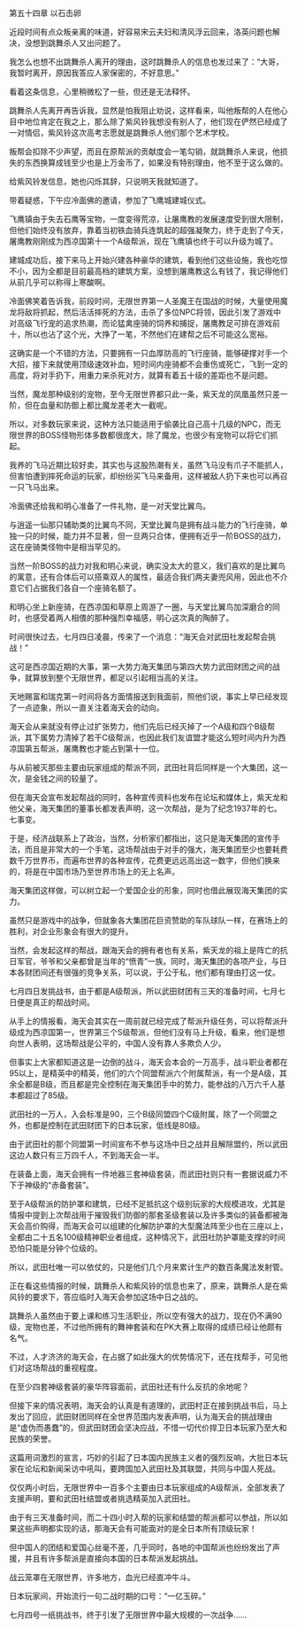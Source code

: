 第五十四章 以石击卵


近段时间有点众叛亲离的味道，好容易宋云夫妇和清风浮云回来，洛英问题也解决，没想到跳舞杀人又出问题了。

我怎么也想不出跳舞杀人离开的理由，这时跳舞杀人的信息也发过来了：“大哥，我暂时离开，原因我答应人家保密的，不好意思。”

看着这条信息，心里稍微松了一些，但还是无法释怀。

跳舞杀人先离开再告诉我，显然是怕我阻止劝说，这样看来，叫他叛帮的人在他心目中地位肯定在我之上，那么除了紫风铃我想没有别人了，他们现在俨然已经成了一对情侣，紫风铃这次高考志愿就是跳舞杀人他们那个艺术学校。

叛帮会扣除不少声望，而且在原帮派的贡献度会一笔勾销，就跳舞杀人来说，他损失的东西换算成钱至少也是上万金币了，如果没有特别理由，他不至于这么做的。

给紫风铃发信息，她也闪烁其辞，只说明天我就知道了。

带着疑惑，下午应冷面佛的邀请，参加了飞鹰城建城仪式。

飞鹰镇由于失去石鹰等宝物，一度变得荒凉，让屠鹰教的发展速度受到很大限制，但他们始终没有放弃，靠着当初铁血骑兵连筑起的超强凝聚力，终于走到了今天，屠鹰教刚刚成为西凉国第十一个A级帮派，现在飞鹰镇也终于可以升级为城了。

建城成功后，接下来马上开始兴建各种豪华的建筑，看到他们这些设施，我也吃惊不小，因为全都是目前最高档的建筑方案，没想到屠鹰教这么有钱了，我记得他们从前几乎可以称得上寒酸啊。

冷面佛笑着告诉我，前段时间，无限世界第一人圣魔王在国战的时候，大量使用魔龙将敌将抓起，然后活活摔死的方法，击杀了多位NPC将领，因此引发了游戏中对高级飞行宠的追求热潮，而论猛禽座骑的饲养和捕捉，屠鹰教足可排在游戏前十，所以也沾了这个光，大挣了一笔，不然他们在建帮之后不可能这么宽裕。

这确实是一个不错的方法，只要拥有一只血厚防高的飞行座骑，能够硬撑对手一个大招，接下来就使用顶级速效补血，短时间内座骑都不会重伤或死亡，飞到一定的高度，将对手扔下，用重力来杀死对方，就算有着五十级的差距也不是问题。

当然，魔龙那种级别的宠物，至今无限世界都只此一条，紫天龙的凤凰虽然只差一阶，但在血量和防御上都比魔龙差老大一截呢。

所以，对多数玩家来说，这种方法只能适用于偷袭比自己高十几级的NPC，而无限世界的BOSS怪物形体多数都很庞大，除了魔龙，也很少有宠物可以将它们抓起。

我养的飞马近期比较好卖，其实也与这股热潮有关，虽然飞马没有爪子不能抓人，但害怕遭到摔死命运的玩家，却纷纷买飞马来备用，这样被敌人扔下来也可以再召一只飞马出来。

冷面佛还给我和明心准备了一件礼物，是一对天堂比翼鸟。

与逍遥一仙那只辅助类的比翼鸟不同，天堂比翼鸟是拥有战斗能力的飞行座骑，单独一只的时候，能力并不显著，但一旦两只合体，便拥有近乎一阶BOSS的战力，这在座骑类怪物中是相当罕见的。

当然一阶BOSS的战力对我和明心来说，确实没太大的意义，我们喜欢的是比翼鸟的寓意，还有合体后可以搭乘双人的属性，最适合我们两夫妻兜风用，因此也不介意它们占据我们各自一个座骑名额了。

和明心坐上新座骑，在西凉国和草原上周游了一圈，与天堂比翼鸟加深磨合的同时，也感受着两人相偎的那种强烈幸福感，明心这次真的陶醉了。

时间很快过去，七月四日凌晨，传来了一个消息：“海天会对武田社发起帮会挑战！”

这可是西凉国近期的大事，第一大势力海天集团与第四大势力武田财团之间的战争，就算放到整个无限世界，都足以引起相当高的关注。

天地赐富和瑞克第一时间将各方面情报送到我面前，照他们说，事实上早已经发现了一点迹象，所以一直关注着海天会的动向。

海天会从来就没有停止过扩张势力，他们先后已经灭掉了一个A级和四个B级帮派，其下属势力清掉了若干C级帮派，也因此我们友谊盟才能这么短时间内升为西凉国第五帮派，屠鹰教也才能占到第十一位。

与从前被灭那些主要由玩家组成的帮派不同，武田社背后同样是一个大集团，这一次，是金钱之间的较量了。

但在海天会宣布发起帮战的同时，各种宣传资料也发布在论坛和媒体上，紫天龙和他父亲，海天集团的董事长都发表声明，这一次帮战，是为了纪念1937年的七。七事变。

于是，经济战联系上了政治，当然，分析家们都指出，这只是海天集团的宣传手法，而且是非常大的一个手笔，这场帮战由于对手的强大，海天集团至少也要耗费数千万世界币，而遍布世界的各种宣传，花费更远远高出这一数字，但他们换来的，将是在中国市场乃至世界市场上的无上名声。

海天集团这样做，可以树立起一个爱国企业的形象，同时也借此展现海天集团的实力。

虽然只是游戏中的战争，但就象各大集团花巨资赞助的车队球队一样，在赛场上的胜利，对企业形象会有很大的提升。

当然，会发起这样的帮战，跟海天会的拥有者也有关系，紫天龙的祖上是阵亡的抗日军官，爷爷和父亲都曾是当年的“愤青”一族。同时，海天集团的各项产业，与日本各财团间还有很强的竞争关系，可以说，于公于私，他们都有理由打这一仗。

七月四日发挑战书，由于都是A级帮派，所以武田财团有三天的准备时间，七月七日便是真正的帮战时间。

从手上的情报看，海天会其实在一周前就已经完成了帮派升级任务，可以将帮派升级成为西凉国第一，世界第三个S级帮派，但他们没有马上升级，看来，他们是想向世人表明，这场帮战是公平的，中国人没有靠人多欺负人少。

但事实上大家都知道这是一边倒的战斗，海天会本会的一万高手，战斗职业者都在95以上，是精英中的精英，他们的六个同盟帮派六个附属帮派，有一个是A级，其余全都是B级，而且都是完全控制在海天集团手中的势力，能参战的八万六千人基本都超过了85级。

武田社的一万人，入会标准是90，三个B级同盟四个C级附属，除了一个同盟之外，也都是控制在武田财团下的日本玩家，低线是80级。

由于武田社的那个同盟第一时间宣布不参与这场中日之战并且解除盟约，所以武田这边人数只有三万四千人，不到海天会一半。

在装备上面，海天会拥有一件地器三套神级套装，而武田社则只有一套据说威力不下于神级的“赤备套装”。

至于A级帮派的防护罩和建筑，已经不足抵抗这个级别玩家的大规模进攻，尤其是情报中提到上次帮战用于摧毁我们防御的那套圣级套装以及许多类似的装备都被海天会高价购得，而海天会可以组建的化解防护罩的大型魔法阵至少也在三座以上，全都由二十五名100级精神职业者组成，这种情况下，武田社防护罩能支撑的时间恐怕只能是分钟个位级的。

所以，武田社唯一可以依仗的，只是他们几个月来累计生产的数百条魔法发射管。

正在看这些情报的时候，跳舞杀人和紫风铃的信息也来了，原来，跳舞杀人是在紫风铃的要求下，答应临时入海天会参加这场中日之战的。

跳舞杀人虽然由于要上课和练习生活职业，所以空有强大的战力，现在仍不满90级，宠物也差，不过他所拥有的舞神套装和在PK大赛上取得的成绩已经让他颇有名气。

不过，人才济济的海天会，在占据了如此强大的优势情况下，还在找帮手，可见他们对这场帮战的重视程度。

在至少四套神级套装的豪华阵容面前，武田社还有什么反抗的余地呢？

但接下来的情况表明，海天会的认真是有道理的，武田村正在接到挑战书后，马上发出了回应，武田财团同样在全世界范围内发表声明，认为海天会的挑战理由是“虚伪而愚蠢”的，但武田财团会坚决应战，不惜一切代价捍卫日本玩家乃至大和民族的荣誉。

这篇用词激烈的宣言，巧妙的引起了日本国内民族主义者的强烈反响，大批日本玩家在论坛和新闻采访中吼叫，要跨国加入武田社及其联盟，共同与中国人死战。

仅仅两小时后，无限世界中一百多个主要由日本玩家组成的A级帮派，全部发表了支援声明，要和武田社结盟或者挑选精英加入武田社。

由于有三天准备时间，而二十四小时入帮的玩家和结盟的帮派都可以参战，所以如果这些声明都实现的话，那海天会有可能面对的是全日本所有顶级玩家！

但中国人的团结和爱国心丝毫不差，几乎同时，各地的中国帮派也纷纷发出了声援，并且有许多帮派是直接向本国的日本帮派发起挑战。

战云笼罩在无限世界，许多地方，血光已经直冲牛斗。

日本玩家间，开始流行一句二战时期的口号：“一亿玉碎。”

七月四号一纸挑战书，终于引发了无限世界中最大规模的一次战争……





